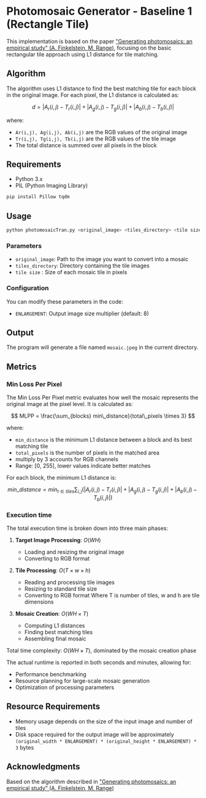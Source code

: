 # Photomosaic Generator - Baseline 1 (Rectangle Tile)

This implementation is based on the paper ["Generating photomosaics: an empirical study" (A. Finkelstein, M. Range)](https://dl.acm.org/doi/pdf/10.1145/298151.298213), focusing on the basic rectangular tile approach using L1 distance for tile matching.

## Algorithm

The algorithm uses L1 distance to find the best matching tile for each block in the original image. For each pixel, the L1 distance is calculated as:

$$
d = |A_r(i,j) - T_r(i,j)| + |A_g(i,j) - T_g(i,j)| + |A_b(i,j) - T_b(i,j)|
$$

where:
- `Ar(i,j), Ag(i,j), Ab(i,j)` are the RGB values of the original image
- `Tr(i,j), Tg(i,j), Tb(i,j)` are the RGB values of the tile image
- The total distance is summed over all pixels in the block


## Requirements

- Python 3.x
- PIL (Python Imaging Library)
```bash
pip install Pillow tqdm
```

## Usage

```bash
python photomosaicTran.py <original_image> <tiles_directory> <tile size>
```

### Parameters

- `original_image`: Path to the image you want to convert into a mosaic
- `tiles_directory`: Directory containing the tile images
- `tile size` : Size of each mosaic tile in pixels

### Configuration

You can modify these parameters in the code:
- `ENLARGEMENT`: Output image size multiplier (default: 8)

## Output

The program will generate a file named `mosaic.jpeg` in the current directory.

## Metrics

### Min Loss Per Pixel

The Min Loss Per Pixel metric evaluates how well the mosaic represents the original image at the pixel level. It is calculated as:

$$
MLPP = \frac{\sum_{blocks} min\_distance}{total\_pixels \times 3}
$$

where:
- `min_distance` is the minimum L1 distance between a block and its best matching tile
- `total_pixels` is the number of pixels in the matched area
- multiply by 3 accounts for RGB channels
- Range: [0, 255], lower values indicate better matches

For each block, the minimum L1 distance is:

$$
min\_distance = min_{t \in tiles} \sum_{i,j} (|A_r(i,j) - T_r(i,j)| + |A_g(i,j) - T_g(i,j)| + |A_b(i,j) - T_b(i,j)|)
$$

### Execution time
The total execution time is broken down into three main phases:

1. **Target Image Processing**: $O(WH)$
   - Loading and resizing the original image
   - Converting to RGB format

2. **Tile Processing**: $O(T \times w \times h)$
   - Reading and processing tile images
   - Resizing to standard tile size
   - Converting to RGB format
   Where T is number of tiles, w and h are tile dimensions

3. **Mosaic Creation**: $O(WH \times T)$
   - Computing L1 distances
   - Finding best matching tiles
   - Assembling final mosaic

Total time complexity: $O(WH \times T)$, dominated by the mosaic creation phase

The actual runtime is reported in both seconds and minutes, allowing for:
- Performance benchmarking
- Resource planning for large-scale mosaic generation
- Optimization of processing parameters
## Resource Requirements

- Memory usage depends on the size of the input image and number of tiles
- Disk space required for the output image will be approximately `(original_width * ENLARGEMENT) * (original_height * ENLARGEMENT) * 3` bytes


## Acknowledgments
Based on the algorithm described in ["Generating photomosaics: an empirical study" (A. Finkelstein, M. Range)](https://dl.acm.org/doi/pdf/10.1145/298151.298213)